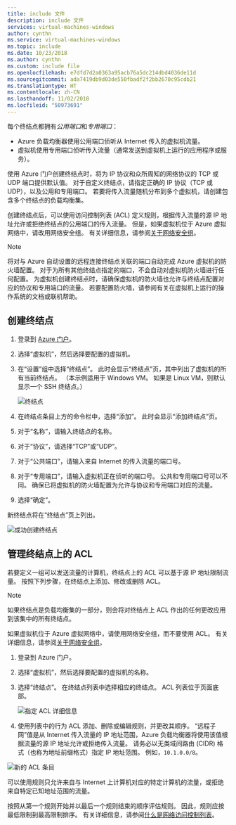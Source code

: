 ```yaml
---
title: include 文件
description: include 文件
services: virtual-machines-windows
author: cynthn
ms.service: virtual-machines-windows
ms.topic: include
ms.date: 10/23/2018
ms.author: cynthn
ms.custom: include file
ms.openlocfilehash: e7dfd7d2a0363a95acb76a5dc214dbd4036de11d
ms.sourcegitcommit: ada7419db9d03de550fbadf2f2bb2670c95cdb21
ms.translationtype: HT
ms.contentlocale: zh-CN
ms.lasthandoff: 11/02/2018
ms.locfileid: "50973691"
---
```

每个终结点都拥有*公用端口*和*专用端口*：

* Azure 负载均衡器使用公用端口侦听从 Internet 传入的虚拟机流量。
* 虚拟机使用专用端口侦听传入流量（通常发送到虚拟机上运行的应用程序或服务）。

使用 Azure 门户创建终结点时，将为 IP 协议和众所周知的网络协议的 TCP 或 UDP 端口提供默认值。 对于自定义终结点，请指定正确的 IP 协议（TCP 或 UDP），以及公用和专用端口。 若要将传入流量随机分布到多个虚拟机，请创建包含多个终结点的负载均衡集。

创建终结点后，可以使用访问控制列表 (ACL) 定义规则，根据传入流量的源 IP 地址允许或拒绝终结点的公用端口的传入流量。 但是，如果虚拟机位于 Azure 虚拟网络中，请改用网络安全组。 有关详细信息，请参阅[关于网络安全组](../articles/virtual-network/security-overview.md)。

> [!NOTE]
> 将对与 Azure 自动设置的远程连接终结点关联的端口自动完成 Azure 虚拟机的防火墙配置。 对于为所有其他终结点指定的端口，不会自动对虚拟机防火墙进行任何配置。 为虚拟机创建终结点时，请确保虚拟机的防火墙也允许与终结点配置对应的协议和专用端口的流量。 若要配置防火墙，请参阅有关在虚拟机上运行的操作系统的文档或联机帮助。
>
>

## <a name="create-an-endpoint"></a>创建终结点
1. 登录到 [Azure 门户](https://portal.azure.com)。

2. 选择“虚拟机”，然后选择要配置的虚拟机。

3. 在“设置”组中选择“终结点”。 此时会显示“终结点”页，其中列出了虚拟机的所有当前终结点。 （本示例适用于 Windows VM。 如果是 Linux VM，则默认显示一个 SSH 终结点。）

   <!-- ![Endpoints](./media/virtual-machines-common-classic-setup-endpoints/endpointswindows.png) -->
   ![终结点](./media/virtual-machines-common-classic-setup-endpoints/endpointsblade.png)


4. 在终结点条目上方的命令栏中，选择“添加”。 此时会显示“添加终结点”页。

5. 对于“名称”，请输入终结点的名称。

6. 对于“协议”，请选择“TCP”或“UDP”。

7. 对于“公共端口”，请输入来自 Internet 的传入流量的端口号。 

8. 对于“专用端口”，请输入虚拟机正在侦听的端口号。 公共和专用端口号可以不同。 确保已将虚拟机的防火墙配置为允许与协议和专用端口对应的流量。

9. 选择“确定”。

新终结点将在“终结点”页上列出。

![成功创建终结点](./media/virtual-machines-common-classic-setup-endpoints/endpointcreated.png)

## <a name="manage-the-acl-on-an-endpoint"></a>管理终结点上的 ACL
若要定义一组可以发送流量的计算机，终结点上的 ACL 可以基于源 IP 地址限制流量。 按照下列步骤，在终结点上添加、修改或删除 ACL。

> [!NOTE]
> 如果终结点是负载均衡集的一部分，则会将对终结点上 ACL 作出的任何更改应用到该集中的所有终结点。
>
>

如果虚拟机位于 Azure 虚拟网络中，请使用网络安全组，而不要使用 ACL。 有关详细信息，请参阅[关于网络安全组](../articles/virtual-network/security-overview.md)。

1. 登录到 Azure 门户。

2. 选择“虚拟机”，然后选择要配置的虚拟机的名称。

3. 选择“终结点”。 在终结点列表中选择相应的终结点。 ACL 列表位于页面底部。

   ![指定 ACL 详细信息](./media/virtual-machines-common-classic-setup-endpoints/aclpreentry.png)

4. 使用列表中的行为 ACL 添加、删除或编辑规则，并更改其顺序。 “远程子网”值是从 Internet 传入流量的 IP 地址范围，Azure 负载均衡器将使用该值根据流量的源 IP 地址允许或拒绝传入流量。 请务必以无类域间路由 (CIDR) 格式（也称为地址前缀格式）指定 IP 地址范围。 例如，`10.1.0.0/8`。

 ![新的 ACL 条目](./media/virtual-machines-common-classic-setup-endpoints/newaclentry.png)


可以使用规则只允许来自与 Internet 上计算机对应的特定计算机的流量，或拒绝来自特定已知地址范围的流量。

按照从第一个规则开始并以最后一个规则结束的顺序评估规则。 因此，规则应按最低限制到最高限制排序。 有关详细信息，请参阅[什么是网络访问控制列表](../articles/virtual-network/virtual-networks-acl.md)。
